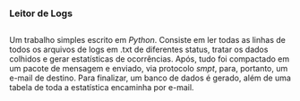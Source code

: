 ### Leitor de Logs

##
Um trabalho simples escrito em <i>Python</i>. Consiste em ler todas as linhas de todos os arquivos de logs em .txt de diferentes status, tratar os dados colhidos e gerar estatísticas de ocorrências. Após, tudo foi compactado em um pacote de mensagem e enviado, via protocolo <i>smpt</i>, para, portanto, um e-mail de destino. Para finalizar, um banco de dados é gerado, além de uma tabela de toda a estatística encaminha por e-mail.
